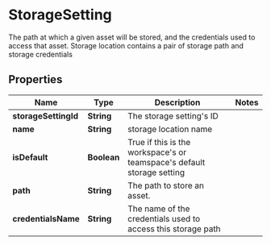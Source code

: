 

# StorageSetting

The path at which a given asset will be stored, and the credentials used to access that asset. Storage location contains a pair of storage path  and storage credentials 

## Properties

| Name | Type | Description | Notes |
|------------ | ------------- | ------------- | -------------|
|**storageSettingId** | **String** | The storage setting&#39;s ID |  |
|**name** | **String** | storage location name |  |
|**isDefault** | **Boolean** | True if this is the workspace&#39;s or teamspace&#39;s default storage setting |  |
|**path** | **String** | The path to store an asset. |  |
|**credentialsName** | **String** | The name of the credentials used to access this storage path |  |



